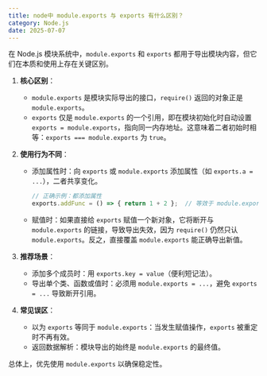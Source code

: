 ```yaml
---
title: node中 module.exports 与 exports 有什么区别？
category: Node.js
date: 2025-07-07
---
```

在 Node.js 模块系统中，`module.exports` 和 `exports` 都用于导出模块内容，但它们在本质和使用上存在关键区别。

1. **核心区别**：
   - `module.exports` 是模块实际导出的接口，`require()` 返回的对象正是 `module.exports`。
   - `exports` 仅是 `module.exports` 的一个引用，即在模块初始化时自动设置 `exports = module.exports`，指向同一内存地址。这意味着二者初始时相等：`exports === module.exports` 为 `true`。

2. **使用行为不同**：
   - 添加属性时：向 `exports` 或 `module.exports` 添加属性（如 `exports.a = ...`），二者共享变化。
     ```javascript
     // 正确示例：都添加属性
     exports.addFunc = () => { return 1 + 2 };  // 等效于 module.exports.addFunc
     ```
   - 赋值时：如果直接给 `exports` 赋值一个新对象，它将断开与 `module.exports` 的链接，导致导出失效，因为 `require()` 仍然只认 `module.exports`。反之，直接覆盖 `module.exports` 能正确导出新值。

3. **推荐场景**：
   - 添加多个成员时：用 `exports.key = value`（便利短记法）。
   - 导出单个类、函数或值时：必须用 `module.exports = ...`，避免 `exports = ...` 导致断开引用。

4. **常见误区**：
   - 以为 `exports` 等同于 `module.exports`：当发生赋值操作，`exports` 被重定时不再有效。
   - 返回数据解析：模块导出的始终是 `module.exports` 的最终值。

总体上，优先使用 `module.exports` 以确保稳定性。
